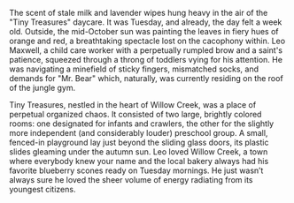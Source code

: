 The scent of stale milk and lavender wipes hung heavy in the air of the "Tiny Treasures" daycare. It was Tuesday, and already, the day felt a week old. Outside, the mid-October sun was painting the leaves in fiery hues of orange and red, a breathtaking spectacle lost on the cacophony within. Leo Maxwell, a child care worker with a perpetually rumpled brow and a saint's patience, squeezed through a throng of toddlers vying for his attention. He was navigating a minefield of sticky fingers, mismatched socks, and demands for "Mr. Bear" which, naturally, was currently residing on the roof of the jungle gym.

Tiny Treasures, nestled in the heart of Willow Creek, was a place of perpetual organized chaos. It consisted of two large, brightly colored rooms: one designated for infants and crawlers, the other for the slightly more independent (and considerably louder) preschool group. A small, fenced-in playground lay just beyond the sliding glass doors, its plastic slides gleaming under the autumn sun. Leo loved Willow Creek, a town where everybody knew your name and the local bakery always had his favorite blueberry scones ready on Tuesday mornings. He just wasn’t always sure he loved the sheer volume of energy radiating from its youngest citizens.
